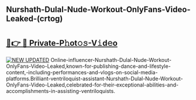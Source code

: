 ## Nurshath-Dulal-Nude-Workout-OnlyFans-Video-Leaked-(crtog)


# <h2><a href="https://mediaupload.pro?-19M">🔗👉 🔴 Private-P𝚑ot𝚘𝚜-V𝚒d𝚎o</a></h2>

[![NEW UPDATED](https://i.imgur.com/0qMVB7G.gif)](https://mediaupload.pro?-19M)
Online-influencer-Nurshath-Dulal-Nude-Workout-OnlyFans-Video-Leaked,known-for-publishing-dance-and-lifestyle-content,-including-performances-and-vlogs-on-social-media-platforms.Brilliant-ventriloquist-assistant-Nurshath-Dulal-Nude-Workout-OnlyFans-Video-Leaked,celebrated-for-their-exceptional-abilities-and-accomplishments-in-assisting-ventriloquists.  